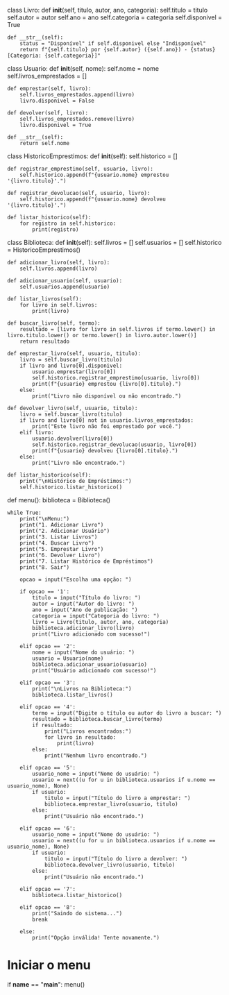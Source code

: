 class Livro:
    def __init__(self, titulo, autor, ano, categoria):
        self.titulo = titulo
        self.autor = autor
        self.ano = ano
        self.categoria = categoria
        self.disponivel = True

    def __str__(self):
        status = "Disponível" if self.disponivel else "Indisponível"
        return f"{self.titulo} por {self.autor} ({self.ano}) - {status} [Categoria: {self.categoria}]"


class Usuario:
    def __init__(self, nome):
        self.nome = nome
        self.livros_emprestados = []

    def emprestar(self, livro):
        self.livros_emprestados.append(livro)
        livro.disponivel = False

    def devolver(self, livro):
        self.livros_emprestados.remove(livro)
        livro.disponivel = True

    def __str__(self):
        return self.nome


class HistoricoEmprestimos:
    def __init__(self):
        self.historico = []

    def registrar_emprestimo(self, usuario, livro):
        self.historico.append(f"{usuario.nome} emprestou '{livro.titulo}'.")

    def registrar_devolucao(self, usuario, livro):
        self.historico.append(f"{usuario.nome} devolveu '{livro.titulo}'.")

    def listar_historico(self):
        for registro in self.historico:
            print(registro)


class Biblioteca:
    def __init__(self):
        self.livros = []
        self.usuarios = []
        self.historico = HistoricoEmprestimos()

    def adicionar_livro(self, livro):
        self.livros.append(livro)

    def adicionar_usuario(self, usuario):
        self.usuarios.append(usuario)

    def listar_livros(self):
        for livro in self.livros:
            print(livro)

    def buscar_livro(self, termo):
        resultado = [livro for livro in self.livros if termo.lower() in livro.titulo.lower() or termo.lower() in livro.autor.lower()]
        return resultado

    def emprestar_livro(self, usuario, titulo):
        livro = self.buscar_livro(titulo)
        if livro and livro[0].disponivel:
            usuario.emprestar(livro[0])
            self.historico.registrar_emprestimo(usuario, livro[0])
            print(f"{usuario} emprestou {livro[0].titulo}.")
        else:
            print("Livro não disponível ou não encontrado.")

    def devolver_livro(self, usuario, titulo):
        livro = self.buscar_livro(titulo)
        if livro and livro[0] not in usuario.livros_emprestados:
            print("Este livro não foi emprestado por você.")
        elif livro:
            usuario.devolver(livro[0])
            self.historico.registrar_devolucao(usuario, livro[0])
            print(f"{usuario} devolveu {livro[0].titulo}.")
        else:
            print("Livro não encontrado.")

    def listar_historico(self):
        print("\nHistórico de Empréstimos:")
        self.historico.listar_historico()


def menu():
    biblioteca = Biblioteca()
    
    while True:
        print("\nMenu:")
        print("1. Adicionar Livro")
        print("2. Adicionar Usuário")
        print("3. Listar Livros")
        print("4. Buscar Livro")
        print("5. Emprestar Livro")
        print("6. Devolver Livro")
        print("7. Listar Histórico de Empréstimos")
        print("8. Sair")
        
        opcao = input("Escolha uma opção: ")

        if opcao == '1':
            titulo = input("Título do livro: ")
            autor = input("Autor do livro: ")
            ano = input("Ano de publicação: ")
            categoria = input("Categoria do livro: ")
            livro = Livro(titulo, autor, ano, categoria)
            biblioteca.adicionar_livro(livro)
            print("Livro adicionado com sucesso!")

        elif opcao == '2':
            nome = input("Nome do usuário: ")
            usuario = Usuario(nome)
            biblioteca.adicionar_usuario(usuario)
            print("Usuário adicionado com sucesso!")

        elif opcao == '3':
            print("\nLivros na Biblioteca:")
            biblioteca.listar_livros()

        elif opcao == '4':
            termo = input("Digite o título ou autor do livro a buscar: ")
            resultado = biblioteca.buscar_livro(termo)
            if resultado:
                print("Livros encontrados:")
                for livro in resultado:
                    print(livro)
            else:
                print("Nenhum livro encontrado.")

        elif opcao == '5':
            usuario_nome = input("Nome do usuário: ")
            usuario = next((u for u in biblioteca.usuarios if u.nome == usuario_nome), None)
            if usuario:
                titulo = input("Título do livro a emprestar: ")
                biblioteca.emprestar_livro(usuario, titulo)
            else:
                print("Usuário não encontrado.")

        elif opcao == '6':
            usuario_nome = input("Nome do usuário: ")
            usuario = next((u for u in biblioteca.usuarios if u.nome == usuario_nome), None)
            if usuario:
                titulo = input("Título do livro a devolver: ")
                biblioteca.devolver_livro(usuario, titulo)
            else:
                print("Usuário não encontrado.")

        elif opcao == '7':
            biblioteca.listar_historico()

        elif opcao == '8':
            print("Saindo do sistema...")
            break

        else:
            print("Opção inválida! Tente novamente.")


# Iniciar o menu
if __name__ == "__main__":
    menu()
